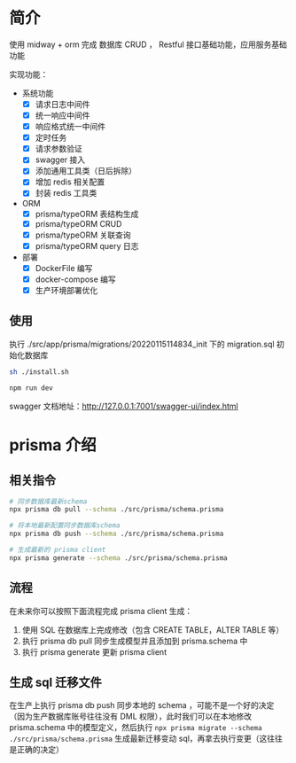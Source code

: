 # 简介

使用 midway + orm 完成 数据库 CRUD ， Restful 接口基础功能，应用服务基础功能

实现功能：

- 系统功能
  - [x] 请求日志中间件
  - [x] 统一响应中间件
  - [x] 响应格式统一中间件
  - [x] 定时任务
  - [x] 请求参数验证
  - [x] swagger 接入
  - [x] 添加通用工具类（日后拆除）
  - [x] 增加 redis 相关配置
  - [x] 封装 redis 工具类
- ORM
  - [x] prisma/typeORM 表结构生成
  - [x] prisma/typeORM CRUD
  - [x] prisma/typeORM 关联查询
  - [x] prisma/typeORM query 日志
- 部署
  - [x] DockerFile 编写
  - [x] docker-compose 编写
  - [x] 生产环境部署优化

## 使用

执行 ./src/app/prisma/migrations/20220115114834_init 下的 migration.sql 初始化数据库

```bash
sh ./install.sh

npm run dev
```

swagger 文档地址：http://127.0.0.1:7001/swagger-ui/index.html

# prisma 介绍

## 相关指令

```bash
# 同步数据库最新schema
npx prisma db pull --schema ./src/prisma/schema.prisma

# 将本地最新配置同步数据库schema
npx prisma db push --schema ./src/prisma/schema.prisma

# 生成最新的 prisma client
npx prisma generate --schema ./src/prisma/schema.prisma
```

## 流程

在未来你可以按照下面流程完成 prisma client 生成：

1. 使用 SQL 在数据库上完成修改（包含 CREATE TABLE，ALTER TABLE 等）
2. 执行 prisma db pull 同步生成模型并且添加到 prisma.schema 中
3. 执行 prisma generate 更新 prisma client

## 生成 sql 迁移文件

在生产上执行 prisma db push 同步本地的 schema ，可能不是一个好的决定（因为生产数据库账号往往没有 DML 权限），此时我们可以在本地修改 prisma.schema 中的模型定义，然后执行 `npx prisma migrate --schema ./src/prisma/schema.prisma` 生成最新迁移变动 sql，再拿去执行变更（这往往是正确的决定）
